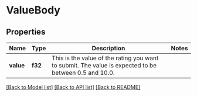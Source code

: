 # ValueBody

## Properties

Name | Type | Description | Notes
------------ | ------------- | ------------- | -------------
**value** | **f32** | This is the value of the rating you want to submit. The value is expected to be between 0.5 and 10.0. | 

[[Back to Model list]](../README.md#documentation-for-models) [[Back to API list]](../README.md#documentation-for-api-endpoints) [[Back to README]](../README.md)

